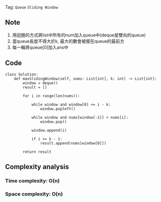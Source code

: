 Tag: `Queue` `Sliding Window`
## Note
1. 用迴圈的方式將list中所有的num加入queue中(deque是雙向的queue)
2. 當queue長度不得大於k, 最大的數會被擺在queue的最前方
3. 每一輪將queue[0]加入ans中

## Code
    class Solution:
        def maxSlidingWindow(self, nums: List[int], k: int) -> List[int]:
            window = deque()
            result = []
            
            for i in range(len(nums)):
    
                while window and window[0] <= i - k:
                    window.popleft()
                
                while window and nums[window[-1]] < nums[i]:
                    window.pop()
                
                window.append(i)
                
                if i >= k - 1:
                    result.append(nums[window[0]])
            
            return result

## Complexity analysis
### Time complexity: O(n)

### Space complexity: O(n)

